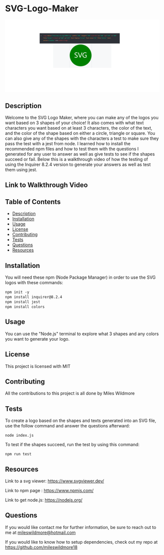 # SVG-Logo-Maker
![alt text](<Screenshot of SVG Logo.png>)

## Description
Welcome to the SVG Logo Maker, where you can make any of the logos you want based on 3 shapes of your choice! It also comes with what text characters you want based on at least 3 characters, the color of the text, and the color of the shape based on either a circle, triangle or square. You can also give any of the shapes with the characters a test to make sure they pass the test with a jest from node. I learned how to install the recommended npm files and how to test them with the questions I generated for any user to answer as well as give tests to see if the shapes succeed or fail. Below this is a walkthrough video of how the testing of using the Inquirer 8.2.4 version to generate your answers as well as test them using jest.

## Link to Walkthrough Video

## Table of Contents
 * [Description](#description)
 * [Installation](#installation)
 * [Usage](#usage)
 * [License](#license)
 * [Contributing](#contributing)
 * [Tests](#tests)
 * [Questions](#questions)
 * [Resources](#resources)

## Installation
You will need these npm (Node Package Manager) in order to use the SVG logos with these commands:
```
npm init -y
npm install inquirer@8.2.4
npm install jest
npm install colors
```
## Usage
You can use the "Node.js" terminal to explore what 3 shapes and any colors you want to generate your logo.

## License
This project is licensed with MIT

## Contributing
All the contributions to this project is all done by Miles Wildmore



## Tests
To create a logo based on the shapes and texts generated into an SVG file, use the follow command and answer the questions afterward:
```
node index.js
```

To test if the shapes succeed, run the test by using this command:
```
npm run test
```

## Resources
Link to a svg viewer: https://www.svgviewer.dev/

Link to npm page : https://www.npmjs.com/

Link to get node.js: https://nodejs.org/

## Questions
If you would like contact me for further information, be sure to reach out to me at mileswildmore@hotmail.com

If you would like to know how to setup dependencies, check out my repo at https://github.com/mileswildmore18